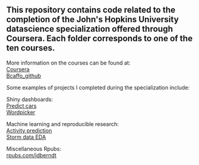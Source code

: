 ## This repository contains code related to the completion of the John's Hopkins University datascience specialization offered through Coursera. Each folder corresponds to one of the ten courses.   
  
More information on the courses can be found at:  
[Coursera](https://www.coursera.org/specializations/jhu-data-science)  
[Bcaffo_github](https://github.com/bcaffo/courses)  

Some examples of projects I completed during the specialization include:  

Shiny dashboards:  
[Predict cars](https://jdberndt.shinyapps.io/predict_cars/)  
[Wordpicker](https://jdberndt.shinyapps.io/WordPicker/)  

Machine learning and reproducible research:  
[Activity prediction](https://jdberndt.github.io/Coursera_datascience_specialization/08%20Practical%20Maching%20Learning/PML_final_project/PML_final_project.html)  
[Storm data EDA](https://jdberndt.github.io/Coursera_datascience_specialization/05%20Reproducible%20Research/Project2/RR_project2.html)  
  
Miscellaneous Rpubs:  
[rpubs.com/jdberndt](http://rpubs.com/jdberndt)  

